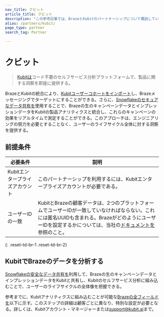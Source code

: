 ```yaml
---
nav_title: クビット
article_title: クビット
description: "この参考記事では、BrazeとKubitのパートナーシップについて概説している。Kubitは、コード不要のセルフサービス分析プラットフォームで、製品に関する洞察を即座に提供し、Kubitのユーザーコホートをインポートして、Brazeのメッセージングでターゲットを絞ることができる。"
alias: /partners/kubit/
page_type: partner
search_tag: Partner

---
```


# クビット

> [Kubitは](https://kubit.ai/)コード不要のセルフサービス分析プラットフォームで、製品に関する洞察を即座に提供する。 

BrazeとKubitの統合により、[Kubitユーザーコホートをインポート]({{site.baseurl}}/partners/data_and_infrastructure_agility/cohort_import/kubit/)し、Brazeメッセージングでターゲットにすることができる。さらに、[Snowflakeのセキュアなデータ共有を]({{site.baseurl}}/partners/data_and_infrastructure_agility/data_warehouses/snowflake/)使用することで、Brazeの生のキャンペーンデータとインプレッションデータをKubitの製品アナリティクスと統合し、これらのキャンペーンの効果をリアルタイムで測定することができる。このアプローチは、エンジニアリングの努力を必要とすることなく、ユーザーのライフサイクル全体に対する洞察を提供する。

## 前提条件

| 必要条件 | 説明 |
|---|---|
|Kubitエンタープライズアカウント | このパートナーシップを利用するには、Kubitエンタープライズアカウントが必要である。 |
| ユーザーIDの一致 | KubitとBrazeの顧客データは、2つのプラットフォームでユーザーIDが一致していなければならない。これには匿名UUIDも含まれる。BrazeがどのようにユーザーIDを設定するかについては、当社の[ドキュメントを]({{site.baseurl}}/developer_guide/platform_integration_guides/android/analytics/setting_user_ids/)参照のこと。 |
{: .reset-td-br-1 .reset-td-br-2} 

## KubitでBrazeのデータを分析する

[Snowflakeの安全なデータ共有を]({{site.baseurl}}/partners/data_and_infrastructure_agility/data_warehouses/snowflake/)利用して、Brazeの生のキャンペーンデータとインプレッションデータをKubitと共有し、Kubitのセルフサービス分析に組み込むことで、ユーザーのライフサイクルの全体像を把握できる。

参考までに、Kubitアナリティクスに組み込むことが可能な[Brazeの全フィールドを]({{site.baseurl}}/assets/download_file/data-sharing-raw-table-schemas.txt?ed79384e6ac6a97fe3b3d9f76852b7c2)以下に示す。このステップの詳細は顧客ごとに異なり、特別な設定が必要となる。詳しくは、Kubitアカウント・マネージャーまたは[support@kubit.ai](support@kubit.ai)まで。